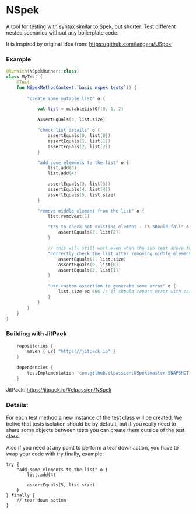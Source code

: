 # NSpek
A tool for testing with syntax similar to Spek, but shorter.
Test different nested scenarios without any boilerplate code.

It is inspired by original idea from:
https://github.com/langara/USpek

### Example
```kotlin
@RunWith(NSpekRunner::class)
class MyTest {
    @Test
    fun NSpekMethodContext.`basic nspek tests`() {
    
        "create some mutable list" o {

            val list = mutableListOf(0, 1, 2)

            assertEquals(3, list.size)

            "check list details" o {
                assertEquals(0, list[0])
                assertEquals(1, list[1])
                assertEquals(2, list[2])
            }

            "add some elements to the list" o {
                list.add(3)
                list.add(4)

                assertEquals(3, list[3])
                assertEquals(4, list[4])
                assertEquals(5, list.size)
            }

            "remove middle element from the list" o {
                list.removeAt(1)

                "try to check not existing element - it should fail" o {
                    assertEquals(2, list[2])
                }

                // this will still work even when the sub test above fails
                "correctly check the list after removing middle element" o {
                    assertEquals(2, list.size)
                    assertEquals(0, list[0])
                    assertEquals(2, list[1])
                }

                "use custom assertion to generate some error" o {
                    list.size eq 666 // it should report error with correct line number
                }
            }
        }
    }
}
```

### Building with JitPack
```gradle
    repositories {
        maven { url "https://jitpack.io" }
    }
   
    dependencies {
        testImplementation 'com.github.elpassion:NSpek:master-SNAPSHOT'
    }
```

JitPack: https://jitpack.io/#elpassion/NSpek

### Details:

For each test method a new instance of the test class will be created.
We belive that tests isolation should be by default, but if you really need to share some
objects between tests you can create them outside of the test class.

Also if you need at any point to perform a tear down action, you have to wrap your code with try finally, example:

```
try {
    "add some elements to the list" o {
        list.add(4)

        assertEquals(5, list.size)
    }
} finally {
    // tear down action
}
```

